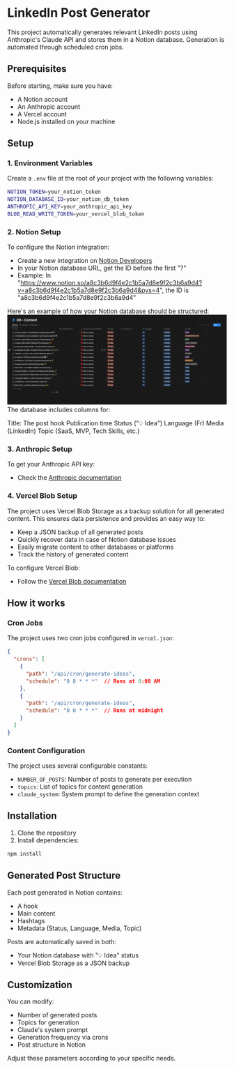 # LinkedIn Post Generator

This project automatically generates relevant LinkedIn posts using Anthropic's Claude API and stores them in a Notion database. Generation is automated through scheduled cron jobs.

## Prerequisites

Before starting, make sure you have:

- A Notion account
- An Anthropic account
- A Vercel account
- Node.js installed on your machine

## Setup

### 1. Environment Variables

Create a `.env` file at the root of your project with the following variables:

```bash
NOTION_TOKEN=your_notion_token
NOTION_DATABASE_ID=your_notion_db_token
ANTHROPIC_API_KEY=your_anthropic_api_key
BLOB_READ_WRITE_TOKEN=your_vercel_blob_token
```

### 2. Notion Setup

To configure the Notion integration:
- Create a new integration on [Notion Developers](https://developers.notion.com/docs/create-a-notion-integration#getting-started)
- In your Notion database URL, get the ID before the first "?"
- Example: In "https://www.notion.so/a8c3b6d9f4e2c1b5a7d8e9f2c3b6a9d4?v=a8c3b6d9f4e2c1b5a7d8e9f2c3b6a9d4&pvs=4", the ID is "a8c3b6d9f4e2c1b5a7d8e9f2c3b6a9d4"

Here's an example of how your Notion database should be structured:
![Notion example](public/notion-example.png)The database includes columns for:

Title: The post hook
Publication time
Status ("💡 Idea")
Language (Fr)
Media (LinkedIn)
Topic (SaaS, MVP, Tech Skills, etc.)

### 3. Anthropic Setup

To get your Anthropic API key:
- Check the [Anthropic documentation](https://docs.anthropic.com/en/api/getting-started)

### 4. Vercel Blob Setup

The project uses Vercel Blob Storage as a backup solution for all generated content. This ensures data persistence and provides an easy way to:
- Keep a JSON backup of all generated posts
- Quickly recover data in case of Notion database issues
- Easily migrate content to other databases or platforms
- Track the history of generated content

To configure Vercel Blob:
- Follow the [Vercel Blob documentation](https://vercel.com/docs/storage/vercel-blob#getting-started)

## How it works

### Cron Jobs

The project uses two cron jobs configured in `vercel.json`:

```json
{
  "crons": [
    {
      "path": "/api/cron/generate-ideas",
      "schedule": "0 8 * * *"  // Runs at 8:00 AM
    },
    {
      "path": "/api/cron/generate-ideas",
      "schedule": "0 0 * * *"  // Runs at midnight
    }
  ]
}
```

### Content Configuration

The project uses several configurable constants:

- `NUMBER_OF_POSTS`: Number of posts to generate per execution
- `topics`: List of topics for content generation
- `claude_system`: System prompt to define the generation context

## Installation

1. Clone the repository
2. Install dependencies:
```bash
npm install
```

## Generated Post Structure

Each post generated in Notion contains:

- A hook
- Main content
- Hashtags
- Metadata (Status, Language, Media, Topic)

Posts are automatically saved in both:
- Your Notion database with "💡 Idea" status
- Vercel Blob Storage as a JSON backup

## Customization

You can modify:

- Number of generated posts
- Topics for generation
- Claude's system prompt
- Generation frequency via crons
- Post structure in Notion

Adjust these parameters according to your specific needs.